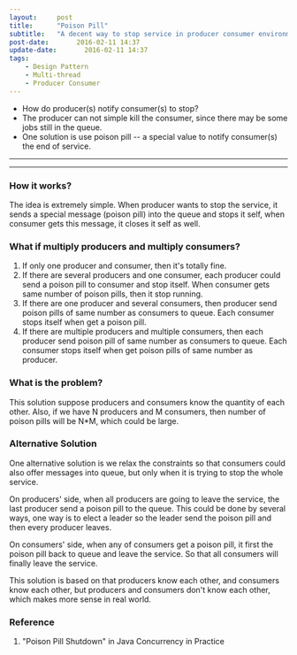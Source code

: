 ```yaml
---
layout:     post
title:      "Poison Pill"
subtitle:   "A decent way to stop service in producer consumer environment"
post-date:       2016-02-11 14:37
update-date:       2016-02-11 14:37
tags:
    - Design Pattern
    - Multi-thread
    - Producer Consumer
---
```


- How do producer(s) notify consumer(s) to stop?
- The producer can not simple kill the consumer, since there may be some jobs still in the queue.
- One solution is use poison pill -- a special value to notify consumer(s) the end of service.

<!-- excerpt -->
---
---

### How it works?
The idea is extremely simple. When producer wants to stop the service, it sends a special message (poison pill) into the queue and stops it self, when consumer gets this message, it closes it self as well.

### What if multiply producers and multiply consumers?
1. If only one producer and consumer, then it's totally fine. 
2. If there are several producers and one consumer, each producer could send a poison pill to consumer and stop itself. When consumer gets same number of poison pills, then it stop running.
3. If there are one producer and several consumers, then producer send poison pills of same number as consumers to queue. Each consumer stops itself when get a poison pill.
4. If there are multiple producers and multiple consumers, then each producer send poison pill of same number as consumers to queue. Each consumer stops itself when get poison pills of same number as producer.

### What is the problem?
This solution suppose producers and consumers know the quantity of each other.
Also, if we have N producers and M consumers, then number of poison pills will be N*M, which could be large.

### Alternative Solution
One alternative solution is we relax the constraints so that consumers could also offer messages into queue, but only when it is trying to stop the whole service.

On producers' side, when all producers are going to leave the service, the last producer send a poison pill to the queue. This could be done by several ways, one way is to elect a leader so the leader send the poison pill and then every producer leaves.

On consumers' side, when any of consumers get a poison pill, it first the poison pill back to queue and leave the service. So that all consumers will finally leave the service.

This solution is based on that producers know each other, and consumers know each other, but producers and consumers don't know each other, which makes more sense in real world.

### Reference
1.  "Poison Pill Shutdown" in Java Concurrency in Practice
